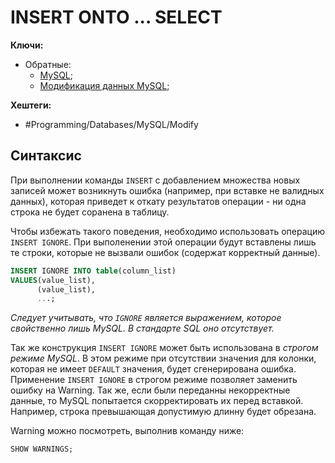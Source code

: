 
# INSERT ONTO ... SELECT

**Ключи:**
- Обратные:
	- [MySQL](MySQL);
	- [Модификация данных MySQL](mysql-modifying-data);

**Хештеги:** 
- #Programming/Databases/MySQL/Modify

## Синтаксис

При выполнении команды `INSERT` с добавлением множества новых записей может возникнуть ошибка (например, при вставке не валидных данных), которая приведет к откату результатов операции - ни одна строка не будет соранена в таблицу.

Чтобы избежать такого поведения, необходимо использовать операцию `INSERT IGNORE`. При выполенении этой операции будут вставлены лишь те строки, которые не вызвали ошибок (содержат корректный данные).

```sql
INSERT IGNORE INTO table(column_list)
VALUES(value_list),
      (value_list),
      ...;
```

*Следует учитывать, что `IGNORE` является выражением, которое свойственно лишь MySQL. В стандарте SQL оно отсутствует.*

Так же конструкция `INSERT IGNORE` может быть использована в *строгом режиме MySQL*. В этом режиме при отсутствии значения для колонки, которая не имеет `DEFAULT` значения, будет сгенерирована ошибка. Применение `INSERT IGNORE` в строгом режиме позволяет заменить ошибку на Warning. Так же, если были переданны некорректные данные, то MySQL попытается скорректировать их перед вставкой. Например, строка превышающая допустимую длинну будет обрезана.

Warning можно посмотреть, выполнив команду ниже:

```sql
SHOW WARNINGS;
```

